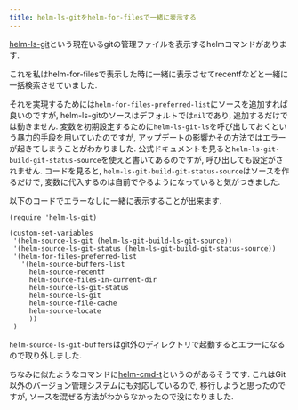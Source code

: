 ```yaml
---
title: helm-ls-gitをhelm-for-filesで一緒に表示する
---
```


[helm-ls-git](https://github.com/emacs-helm/helm-ls-git)という現在いるgitの管理ファイルを表示するhelmコマンドがあります.

これを私はhelm-for-filesで表示した時に一緒に表示させてrecentfなどと一緒に一括検索させていました.

それを実現するためには`helm-for-files-preferred-list`にソースを追加すれば良いのですが,
helm-ls-gitのソースはデフォルトでは`nil`であり,
追加するだけでは動きません.
変数を初期設定するために`helm-ls-git-ls`を呼び出しておくという暴力的手段を用いていたのですが,
アップデートの影響かその方法ではエラーが起きてしまうことがわかりました.
公式ドキュメントを見ると`helm-ls-git-build-git-status-source`を使えと書いてあるのですが,
呼び出しても設定がされません.
コードを見ると,
`helm-ls-git-build-git-status-source`はソースを作るだけで,
変数に代入するのは自前でやるようになっていると気がつきました.

以下のコードでエラーなしに一緒に表示することが出来ます.

~~~elisp
(require 'helm-ls-git)

(custom-set-variables
 '(helm-source-ls-git (helm-ls-git-build-ls-git-source))
 '(helm-source-ls-git-status (helm-ls-git-build-git-status-source))
 '(helm-for-files-preferred-list
   '(helm-source-buffers-list
     helm-source-recentf
     helm-source-files-in-current-dir
     helm-source-ls-git-status
     helm-source-ls-git
     helm-source-file-cache
     helm-source-locate
     ))
 )
~~~

`helm-source-ls-git-buffers`はgit外のディレクトリで起動するとエラーになるので取り外しました.

ちなみに似たようなコマンドに[helm-cmd-t](https://github.com/emacs-helm/helm-cmd-t)というのがあるそうです.
これはGit以外のバージョン管理システムにも対応しているので,
移行しようと思ったのですが,
ソースを混ぜる方法がわからなかったので没になりました.
